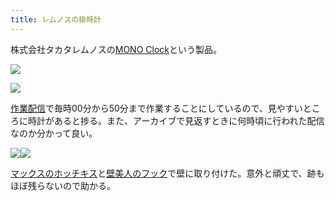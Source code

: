 ```yaml
---
title: レムノスの掛時計
---
```

株式会社タカタレムノスの[MONO Clock](https://www.amazon.co.jp/dp/B004UIT8BK)という製品。

![](https://lh4.googleusercontent.com/hx7K7_YqCVCfxTy-1fcqZJv-IvI09g05UKylsh4c3H4uzAJZJECNlb9vBKXhniBzTCbZSvrCFrw_Qp4IHJg5UPzRkw4JVOUvLEeBkSX9Dsq5M667mJ_oEblOjkMfgwJ8g6VI17RKD23b4C1105iRb9OqbxIjAxTuTzNl0PHH_KCvw8X_SKbG7osO)

![](https://lh6.googleusercontent.com/jQNulYMe_mJdHF1ca4T3st_EkOXN8CO-Sjue6Q4SvI2jlfm_0diOQTJO2be0DeX_E_rEdRX_l9kbRhC6a4bxEnYMIV6b6Tuf_efTSbuEauSAHbK7pNZBBJnmgMSiWkzyGwcAu3KTP7reI9FbLl7jBJZFbIkFMRpmI-_hi1-jsPkCZetyyP6c3_YY)

[作業配信](https://www.youtube.com/channel/UC5s-KpSDGzxWPWNv94PnJHw)で毎時00分から50分まで作業することにしているので、見やすいところに時計があると捗る。また、アーカイブで見返すときに何時頃に行われた配信なのか分かって良い。

![](https://lh6.googleusercontent.com/RZYOzfYV_aiSxJlTqNTleUYXIiYViIMjYcyltEMxKOmeRPzhzsZ4fom37C_NVN7GOk086lGblPhQdu4FLEkTE-9tUsZ2kcVvHxEP1XIE4aIFmHQt_PWxwHzmrawU-W8UuvnYMqqZvzPYHXAqIKtl4FrDbp9pnURJKnSECfSn5KWxG91xNm8_Nf3t)![](https://lh6.googleusercontent.com/HnG87JLOc2f1aToiDQn6nhAyNGkIsCn7jVA-GiXCYZHT4h_EM8nFc0M0_FNFeNgnQ-EIBw6ZBRbkkIEmMASYsxClZaaFUkfv-FtbUZhsKcvxH3CcQvq4iltnF-h-QNBiB1sYkXisQw3cF1z06hIxbH17k-ZU6h-XiAQYW-eQMf2h7Z_ZNpxmEiwc)

[マックスのホッチキス](https://www.amazon.co.jp/dp/B000O9WRWG)と[壁美人のフック](https://www.amazon.co.jp/dp/B00CU78TDG)で壁に取り付けた。意外と頑丈で、跡もほぼ残らないので助かる。
